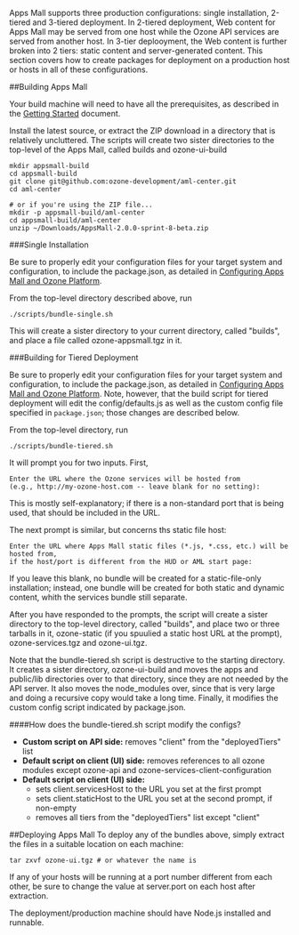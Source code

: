 Apps Mall supports three production configurations: single installation, 2-tiered and 3-tiered deployment.  In 2-tiered deployment, Web content for Apps Mall may be served from one host while the Ozone API services are served from another host.  In 3-tier deplooyment, the Web content is further broken into 2 tiers: static content and server-generated content.  This section covers how to create packages for deployment on a production host or hosts in all of these configurations.

##Building Apps Mall

Your build machine will need to have all the prerequisites, as described in the [Getting Started](getting-started.md) document.

Install the latest source, or extract the ZIP download in a directory that is relatively uncluttered.  The scripts will create two sister directories to the top-level of the Apps Mall, called builds and ozone-ui-build

```
mkdir appsmall-build
cd appsmall-build
git clone git@github.com:ozone-development/aml-center.git
cd aml-center

# or if you're using the ZIP file...
mkdir -p appsmall-build/aml-center
cd appsmall-build/aml-center
unzip ~/Downloads/AppsMall-2.0.0-sprint-8-beta.zip
```

###Single Installation

Be sure to properly edit your configuration files for your target system and configuration, to include the package.json, as detailed in [Configuring Apps Mall and Ozone Platform](configuration.md).

From the top-level directory described above, run

```
./scripts/bundle-single.sh
```

This will create a sister directory to your current directory, called "builds", and place a file called ozone-appsmall.tgz in it.

###Building for Tiered Deployment

Be sure to properly edit your configuration files for your target system and configuration, to include the package.json, as detailed in [Configuring Apps Mall and Ozone Platform](configuration.md).
Note, however, that the build script for tiered deployment will edit the config/defaults.js as well as the custom config file specified in ```package.json```; those changes are described below.

From the top-level directory, run
```
./scripts/bundle-tiered.sh
```

It will prompt you for two inputs.  First,

```
Enter the URL where the Ozone services will be hosted from
(e.g., http://my-ozone-host.com -- leave blank for no setting):
```

This is mostly self-explanatory; if there is a non-standard port that is being used, that should be included in the URL.

The next prompt is similar, but concerns ths static file host:
```
Enter the URL where Apps Mall static files (*.js, *.css, etc.) will be hosted from,
if the host/port is different from the HUD or AML start page:
```
If you leave this blank, no bundle will be created for a static-file-only installation; instead, one bundle will be created for both static and dynamic content, whith the services bundle still separate.

After you have responded to the prompts, the script will create a sister directory to the top-level directory, called "builds", and place two or three tarballs in it, ozone-static (if you spuulied a static host URL at the prompt), ozone-services.tgz and ozone-ui.tgz.

Note that the bundle-tiered.sh script is destructive to the starting directory.  It creates a sister directory, ozone-ui-build and moves the apps and public/lib directories over to that directory, since they are not needed by the API server.
It also moves the node_modules over, since that is very large and doing a recursive copy would take a long time.  Finally, it modifies the custom config script indicated by package.json.

####How does the bundle-tiered.sh script modify the configs?
* **Custom script on API side:** removes "client" from the "deployedTiers" list
* **Default script on client (UI) side:** removes references to all ozone modules except ozone-api and ozone-services-client-configuration
* **Default script on client (UI) side:** 
  * sets client.servicesHost to the URL you set at the first prompt
  * sets client.staticHost to the URL you set at the second prompt, if non-empty
  * removes all tiers from the "deployedTiers" list except "client"

##Deploying Apps Mall
To deploy any of the bundles above, simply extract the files in a suitable location on each machine:
```
tar zxvf ozone-ui.tgz # or whatever the name is
```

If any of your hosts will be running at a port number different from each other, be sure to change the value at server.port on each host after extraction.

The deployment/production machine should have Node.js installed and runnable.
